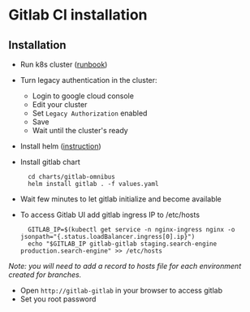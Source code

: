 # Gitlab CI installation

## Installation

- Run k8s cluster ([runbook](Terraform-runbook.md))
- Turn legacy authentication in the cluster:
  - Login to google cloud console
  - Edit your cluster
  - Set `Legacy Authorization` enabled
  - Save
  - Wait until the cluster's ready
- Install helm ([instruction](Helm-installation.md))
- Install gitlab chart

        cd charts/gitlab-omnibus
        helm install gitlab . -f values.yaml

- Wait few minutes to let gitlab initialize and become available
- To access Gitlab UI add gitlab ingress IP to /etc/hosts

        GITLAB_IP=$(kubectl get service -n nginx-ingress nginx -o jsonpath="{.status.loadBalancer.ingress[0].ip}")
        echo "$GITLAB_IP gitlab-gitlab staging.search-engine production.search-engine" >> /etc/hosts

_Note: you will need to add a record to hosts file for each environment created for branches._

- Open `http://gitlab-gitlab` in your browser to access gitlab
- Set you root password
